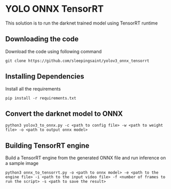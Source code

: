 # YOLO ONNX TensorRT

This solution is to run the darknet trained model using TensorRT runtime

## Downloading the code

Download the code using following command&#x20;

```
git clone https://github.com/sleepingsaint/yolov3_onnx_tensorrt
```

## Installing Dependencies

Install all the requirements&#x20;

```
pip install -r requirements.txt
```

## Convert the darknet model to ONNX&#x20;

```
python3 yolov3_to_onnx.py -c <path to config file> -w <path to weight file> -o <path to output onnx model>
```

## Building TensorRT engine

Build a TensorRT engine from the generated ONNX file and run inference on a sample image&#x20;

```
python3 onnx_to_tensorrt.py -o <path to onnx model> -e <path to the engine file> -i <path to the input video file> -f <number of frames to run the script> -s <path to save the result>
```

